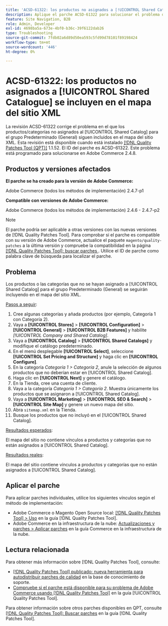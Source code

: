 ```yaml
---
title: 'ACSD-61322: los productos no asignados a [!UICONTROL Shared Catalogue] se incluyen en el mapa del sitio XML'
description: Aplique el parche ACSD-61322 para solucionar el problema de Adobe Commerce en el que los productos o las categorías que no están asignados al [!UICONTROL Shared Catalog] para el grupo Predeterminado (General) siguen incluyéndose en el mapa del sitio XML.
feature: Site Navigation, B2B
role: Admin, Developer
exl-id: 4698ba5a-673e-4bf0-b36c-39f6122dab26
type: Troubleshooting
source-git-commit: 7fdb02a6d89d50ea593c5fd99d78101f89198424
workflow-type: tm+mt
source-wordcount: '446'
ht-degree: 0%

---
```


# ACSD-61322: los productos no asignados a [!UICONTROL Shared Catalogue] se incluyen en el mapa del sitio XML

La revisión ACSD-61322 corrige el problema en el que los productos/categorías no asignados al [!UICONTROL Shared Catalog] para el grupo Predeterminado (General) siguen incluidos en el mapa del sitio XML. Esta revisión está disponible cuando está instalado [[!DNL Quality Patches Tool (QPT)]](https://experienceleague.adobe.com/es/docs/commerce-operations/tools/quality-patches-tool/quality-patches-tool-to-self-serve-quality-patches) 1.1.52. El ID del parche es ACSD-61322. Este problema está programado para solucionarse en Adobe Commerce 2.4.8.

## Productos y versiones afectados

**El parche se ha creado para la versión de Adobe Commerce:**

Adobe Commerce (todos los métodos de implementación) 2.4.7-p1

**Compatible con versiones de Adobe Commerce:**

Adobe Commerce (todos los métodos de implementación) 2.4.6 - 2.4.7-p2

>[!NOTE]
>
>El parche podría ser aplicable a otras versiones con las nuevas versiones de [!DNL Quality Patches Tool]. Para comprobar si el parche es compatible con su versión de Adobe Commerce, actualice el paquete `magento/quality-patches` a la última versión y compruebe la compatibilidad en la página [[!DNL Quality Patches Tool]: buscar parches &#x200B;](https://experienceleague.adobe.com/tools/commerce-quality-patches/index.html?lang=es). Utilice el ID de parche como palabra clave de búsqueda para localizar el parche.

## Problema

Los productos o las categorías que no se hayan asignado a [!UICONTROL Shared Catalog] para el grupo Predeterminado (General) se seguirán incluyendo en el mapa del sitio XML.

<u>Pasos a seguir</u>:

1. Cree algunas categorías y añada productos (por ejemplo, Categoría 1 con Categoría 2).
1. Vaya a **[!UICONTROL Stores]** > **[!UICONTROL Configuration]** > **[!UICONTROL General]** > **[!UICONTROL B2B Features]** y habilite *[!UICONTROL Company and Shared Catalog]*.
1. Vaya a **[!UICONTROL Catalog]** > **[!UICONTROL Shared Catalogs]** y modifique el catálogo predeterminado.
1. En el menú desplegable **[!UICONTROL Select]**, seleccione **[!UICONTROL Set Pricing and Structure]** y haga clic en **[!UICONTROL Configure]**.
1. En la categoría *Categoría 1 > Categoría 2*, anule la selección de algunos productos que no deberían estar en [!UICONTROL Shared Catalog].
1. Haga clic en **[!UICONTROL Next]** y genere el catálogo.
1. En la Tienda, cree una cuenta de cliente.
1. Vaya a la categoría *Categoría 1 > Categoría 2*. Muestra únicamente los productos que se asignaron a [!UICONTROL Shared Catalog].
1. Vaya a **[!UICONTROL Marketing]** > **[!UICONTROL SEO & Search]** > **[!UICONTROL Site Map]** y genere un nuevo mapa del sitio.
1. Abra `sitemap.xml` en la Tienda.
1. Busque los productos que no incluyó en el [!UICONTROL Shared Catalog].

<u>Resultados esperados</u>:

El mapa del sitio no contiene vínculos a productos y categorías que no están asignados a [!UICONTROL Shared Catalog].

<u>Resultados reales</u>:

El mapa del sitio contiene vínculos a productos y categorías que no están asignados a [!UICONTROL Shared Catalog].

## Aplicar el parche

Para aplicar parches individuales, utilice los siguientes vínculos según el método de implementación:

* Adobe Commerce o Magento Open Source local: [[!DNL Quality Patches Tool] > Uso](/help/tools/quality-patches-tool/usage.md) en la guía [!DNL Quality Patches Tool].
* Adobe Commerce en la infraestructura de la nube: [Actualizaciones y parches > Aplicar parches](https://experienceleague.adobe.com/docs/commerce-cloud-service/user-guide/develop/upgrade/apply-patches.html?lang=es) en la guía Commerce en la infraestructura de la nube.

## Lectura relacionada

Para obtener más información sobre [!DNL Quality Patches Tool], consulte:

* [[!DNL Quality Patches Tool] publicado: nueva herramienta para autodistribuir parches de calidad](https://experienceleague.adobe.com/es/docs/commerce-operations/tools/quality-patches-tool/quality-patches-tool-to-self-serve-quality-patches) en la base de conocimiento de soporte.
* [Compruebe si el parche está disponible para su problema de Adobe Commerce usando [!DNL Quality Patches Tool]](/help/tools/quality-patches-tool/patches-available-in-qpt/check-patch-for-magento-issue-with-magento-quality-patches.md) en la guía [!UICONTROL Quality Patches Tool].


Para obtener información sobre otros parches disponibles en QPT, consulte [[!DNL Quality Patches Tool]: Buscar parches](https://experienceleague.adobe.com/tools/commerce-quality-patches/index.html?lang=es) en la guía [!DNL Quality Patches Tool].
